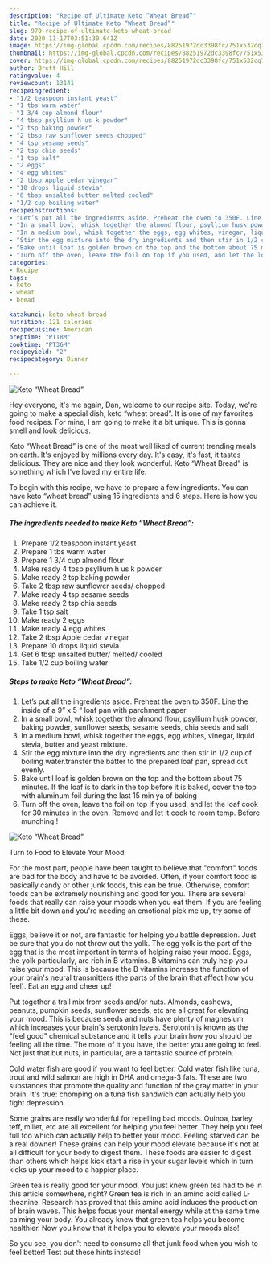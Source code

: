 ```yaml
---
description: "Recipe of Ultimate Keto “Wheat Bread”"
title: "Recipe of Ultimate Keto “Wheat Bread”"
slug: 970-recipe-of-ultimate-keto-wheat-bread
date: 2020-11-17T03:51:30.641Z
image: https://img-global.cpcdn.com/recipes/88251972dc3398fc/751x532cq70/keto-wheat-bread-recipe-main-photo.jpg
thumbnail: https://img-global.cpcdn.com/recipes/88251972dc3398fc/751x532cq70/keto-wheat-bread-recipe-main-photo.jpg
cover: https://img-global.cpcdn.com/recipes/88251972dc3398fc/751x532cq70/keto-wheat-bread-recipe-main-photo.jpg
author: Brett Hill
ratingvalue: 4
reviewcount: 13141
recipeingredient:
- "1/2 teaspoon instant yeast"
- "1 tbs warm water"
- "1 3/4 cup almond flour"
- "4 tbsp psyllium h us k powder"
- "2 tsp baking powder"
- "2 tbsp raw sunflower seeds chopped"
- "4 tsp sesame seeds"
- "2 tsp chia seeds"
- "1 tsp salt"
- "2 eggs"
- "4 egg whites"
- "2 tbsp Apple cedar vinegar"
- "10 drops liquid stevia"
- "6 tbsp unsalted butter melted cooled"
- "1/2 cup boiling water"
recipeinstructions:
- "Let’s put all the ingredients aside. Preheat the oven to 350F. Line the inside of a 9” x 5 “ loaf pan with parchment paper"
- "In a small bowl, whisk together the almond flour, psyllium husk powder, baking powder, sunflower seeds, sesame seeds, chia seeds and salt"
- "In a medium bowl, whisk together the eggs, egg whites, vinegar, liquid stevia, butter and yeast mixture."
- "Stir the egg mixture into the dry ingredients and then stir in 1/2 cup of boiling water.transfer the batter to the prepared loaf pan, spread out evenly."
- "Bake until loaf is golden brown on the top and the bottom about 75 minutes. If the loaf is to dark in the top before it is baked, cover the top with aluminum foil during the last 15 min ya of baking"
- "Turn off the oven, leave the foil on top if you used, and let the loaf cook for 30 minutes in the oven. Remove and let it cook to room temp. Before munching !"
categories:
- Recipe
tags:
- keto
- wheat
- bread

katakunci: keto wheat bread 
nutrition: 121 calories
recipecuisine: American
preptime: "PT18M"
cooktime: "PT36M"
recipeyield: "2"
recipecategory: Dinner

---
```



![Keto “Wheat Bread”](https://img-global.cpcdn.com/recipes/88251972dc3398fc/751x532cq70/keto-wheat-bread-recipe-main-photo.jpg)

Hey everyone, it's me again, Dan, welcome to our recipe site. Today, we're going to make a special dish, keto “wheat bread”. It is one of my favorites food recipes. For mine, I am going to make it a bit unique. This is gonna smell and look delicious.



Keto “Wheat Bread” is one of the most well liked of current trending meals on earth. It's enjoyed by millions every day. It's easy, it's fast, it tastes delicious. They are nice and they look wonderful. Keto “Wheat Bread” is something which I've loved my entire life.


To begin with this recipe, we have to prepare a few ingredients. You can have keto “wheat bread” using 15 ingredients and 6 steps. Here is how you can achieve it.

<!--inarticleads1-->

##### The ingredients needed to make Keto “Wheat Bread”:

1. Prepare 1/2 teaspoon instant yeast
1. Prepare 1 tbs warm water
1. Prepare 1 3/4 cup almond flour
1. Make ready 4 tbsp psyllium h us k powder
1. Make ready 2 tsp baking powder
1. Take 2 tbsp raw sunflower seeds/ chopped
1. Make ready 4 tsp sesame seeds
1. Make ready 2 tsp chia seeds
1. Take 1 tsp salt
1. Make ready 2 eggs
1. Make ready 4 egg whites
1. Take 2 tbsp Apple cedar vinegar
1. Prepare 10 drops liquid stevia
1. Get 6 tbsp unsalted butter/ melted/ cooled
1. Take 1/2 cup boiling water




<!--inarticleads2-->

##### Steps to make Keto “Wheat Bread”:

1. Let’s put all the ingredients aside. Preheat the oven to 350F. Line the inside of a 9” x 5 “ loaf pan with parchment paper
1. In a small bowl, whisk together the almond flour, psyllium husk powder, baking powder, sunflower seeds, sesame seeds, chia seeds and salt
1. In a medium bowl, whisk together the eggs, egg whites, vinegar, liquid stevia, butter and yeast mixture.
1. Stir the egg mixture into the dry ingredients and then stir in 1/2 cup of boiling water.transfer the batter to the prepared loaf pan, spread out evenly.
1. Bake until loaf is golden brown on the top and the bottom about 75 minutes. If the loaf is to dark in the top before it is baked, cover the top with aluminum foil during the last 15 min ya of baking
1. Turn off the oven, leave the foil on top if you used, and let the loaf cook for 30 minutes in the oven. Remove and let it cook to room temp. Before munching !
<img src="//assets-global.cpcdn.com/assets/icons/button_play-2c75c40dde080a61004c1f40b05d8f140eaff45d7e9e6481dc71c63d2e7c4909.png" alt="Keto “Wheat Bread”">



Turn to Food to Elevate Your Mood


For the most part, people have been taught to believe that "comfort" foods are bad for the body and have to be avoided. Often, if your comfort food is basically candy or other junk foods, this can be true. Otherwise, comfort foods can be extremely nourishing and good for you. There are several foods that really can raise your moods when you eat them. If you are feeling a little bit down and you're needing an emotional pick me up, try some of these.

Eggs, believe it or not, are fantastic for helping you battle depression. Just be sure that you do not throw out the yolk. The egg yolk is the part of the egg that is the most important in terms of helping raise your mood. Eggs, the yolk particularly, are rich in B vitamins. B vitamins can truly help you raise your mood. This is because the B vitamins increase the function of your brain's neural transmitters (the parts of the brain that affect how you feel). Eat an egg and cheer up!

Put together a trail mix from seeds and/or nuts. Almonds, cashews, peanuts, pumpkin seeds, sunflower seeds, etc are all great for elevating your mood. This is because seeds and nuts have plenty of magnesium which increases your brain's serotonin levels. Serotonin is known as the "feel good" chemical substance and it tells your brain how you should be feeling all the time. The more of it you have, the better you are going to feel. Not just that but nuts, in particular, are a fantastic source of protein.

Cold water fish are good if you want to feel better. Cold water fish like tuna, trout and wild salmon are high in DHA and omega-3 fats. These are two substances that promote the quality and function of the gray matter in your brain. It's true: chomping on a tuna fish sandwich can actually help you fight depression. 

Some grains are really wonderful for repelling bad moods. Quinoa, barley, teff, millet, etc are all excellent for helping you feel better. They help you feel full too which can actually help to better your mood. Feeling starved can be a real downer! These grains can help your mood elevate because it's not at all difficult for your body to digest them. These foods are easier to digest than others which helps kick start a rise in your sugar levels which in turn kicks up your mood to a happier place.

Green tea is really good for your mood. You just knew green tea had to be in this article somewhere, right? Green tea is rich in an amino acid called L-theanine. Research has proved that this amino acid induces the production of brain waves. This helps focus your mental energy while at the same time calming your body. You already knew that green tea helps you become healthier. Now you know that it helps you to elevate your moods also!

So you see, you don't need to consume all that junk food when you wish to feel better! Test out  these hints  instead!

